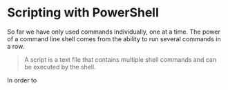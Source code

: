 # Scripting with PowerShell

So far we have only used commands individually, one at a time. The power of a command line shell comes from the ability to run several commands in a row.

> A script is a text file that contains multiple shell commands and can be executed by the shell.

In order to 